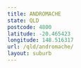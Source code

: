 ```yaml
---
title: ANDROMACHE
state: QLD
postcode: 4800
latitude: -20.465423
longitude: 148.516317
url: /qld/andromache/
layout: suburb
---
```

